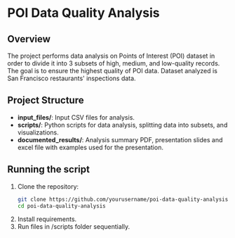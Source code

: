 # POI Data Quality Analysis

## Overview
The project performs data analysis on Points of Interest (POI) dataset in order to divide it into 3 subsets of high, medium, and low-quality records. The goal is to ensure the highest quality of POI data. Dataset analyzed is San Francisco restaurants' inspections data.

## Project Structure
- **input_files/**: Input CSV files for analysis.
- **scripts/**: Python scripts for data analysis, splitting data into subsets, and visualizations.
- **documented_results/**: Analysis summary PDF, presentation slides and excel file with examples used for the presentation.

## Running the script
1. Clone the repository:
   ```bash
   git clone https://github.com/yourusername/poi-data-quality-analysis.git
   cd poi-data-quality-analysis
2. Install requirements.
3. Run files in /scripts folder sequentially.

